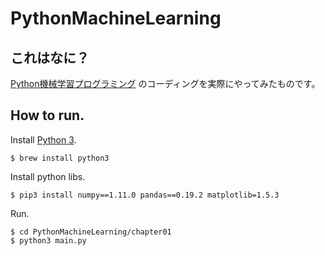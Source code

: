 # PythonMachineLearning

## これはなに？

[Python機械学習プログラミング] のコーディングを実際にやってみたものです。

## How to run.

Install [Python 3].

```
$ brew install python3
```

Install python libs.

```
$ pip3 install numpy==1.11.0 pandas==0.19.2 matplotlib=1.5.3
```

Run.

```
$ cd PythonMachineLearning/chapter01
$ python3 main.py
```


[Python 3]:https://www.python.org/downloads/
[Python機械学習プログラミング]:https://www.amazon.co.jp/exec/obidos/ASIN/4844380605/ysdyt-22/
